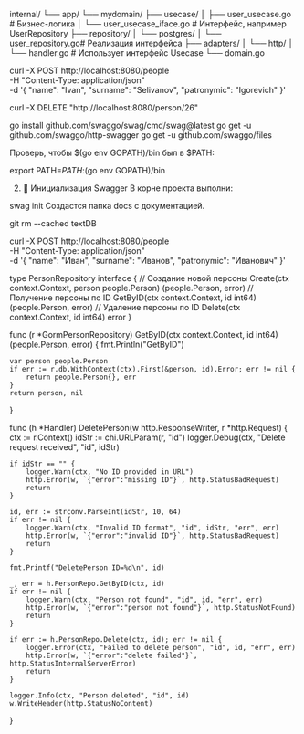 internal/
└── app/
    └── mydomain/
        ├── usecase/
        │   ├── user_usecase.go        # Бизнес-логика
        │   └── user_usecase_iface.go  # Интерфейс, например UserRepository
        ├── repository/
        │   └── postgres/
        │       └── user_repository.go# Реализация интерфейса
        ├── adapters/
        │   └── http/
        │       └── handler.go         # Использует интерфейс Usecase
        └── domain.go


 curl -X POST http://localhost:8080/people \
  -H "Content-Type: application/json" \
  -d '{
    "name": "Ivan",
    "surname": "Selivanov",
    "patronymic": "Igorevich"
}'

curl -X DELETE "http://localhost:8080/person/26"





go install github.com/swaggo/swag/cmd/swag@latest
go get -u github.com/swaggo/http-swagger
go get -u github.com/swaggo/files

Проверь, чтобы $(go env GOPATH)/bin был в $PATH:


export PATH=$PATH:$(go env GOPATH)/bin

2. 📂 Инициализация Swagger
В корне проекта выполни:


swag init
Создастся папка docs с документацией.


git rm --cached textDB


curl -X POST http://localhost:8080/people \
  -H "Content-Type: application/json" \
  -d '{
    "name": "Иван",
    "surname": "Иванов",
    "patronymic": "Иванович"
  }'


type PersonRepository interface {
	// Создание новой персоны
	Create(ctx context.Context, person people.Person) (people.Person, error)
	// Получение персоны по ID
	GetByID(ctx context.Context, id int64) (people.Person, error)
	// Удаление персоны по ID
	Delete(ctx context.Context, id int64) error
}

func (r *GormPersonRepository) GetByID(ctx context.Context, id int64) (people.Person, error) {
	fmt.Println("GetByID")

	var person people.Person
	if err := r.db.WithContext(ctx).First(&person, id).Error; err != nil {
		return people.Person{}, err
	}
	return person, nil
}


func (h *Handler) DeletePerson(w http.ResponseWriter, r *http.Request) {
	ctx := r.Context()
	idStr := chi.URLParam(r, "id")
	logger.Debug(ctx, "Delete request received", "id", idStr)

	if idStr == "" {
		logger.Warn(ctx, "No ID provided in URL")
		http.Error(w, `{"error":"missing ID"}`, http.StatusBadRequest)
		return
	}

	id, err := strconv.ParseInt(idStr, 10, 64)
	if err != nil {
		logger.Warn(ctx, "Invalid ID format", "id", idStr, "err", err)
		http.Error(w, `{"error":"invalid ID"}`, http.StatusBadRequest)
		return
	}

	fmt.Printf("DeletePerson ID=%d\n", id)

	_, err = h.PersonRepo.GetByID(ctx, id)
	if err != nil {
		logger.Warn(ctx, "Person not found", "id", id, "err", err)
		http.Error(w, `{"error":"person not found"}`, http.StatusNotFound)
		return
	}

	if err := h.PersonRepo.Delete(ctx, id); err != nil {
		logger.Error(ctx, "Failed to delete person", "id", id, "err", err)
		http.Error(w, `{"error":"delete failed"}`, http.StatusInternalServerError)
		return
	}

	logger.Info(ctx, "Person deleted", "id", id)
	w.WriteHeader(http.StatusNoContent)
}



